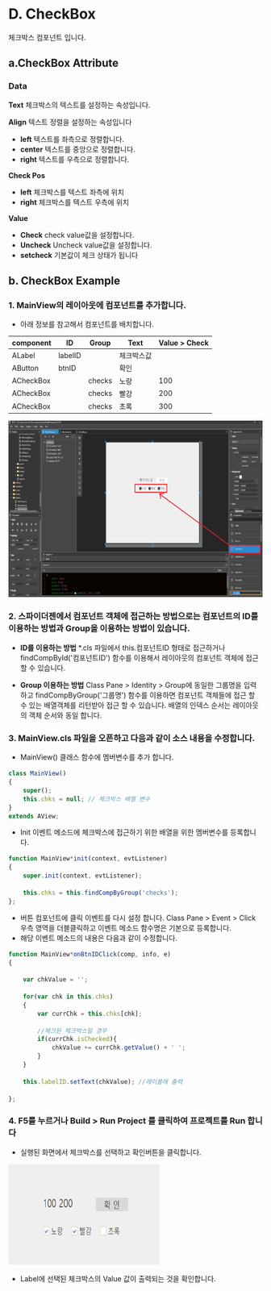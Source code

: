 #  D. CheckBox
체크박스 컴포넌트 입니다.

## a.CheckBox Attribute

### **Data**<br>
**Text** 체크박스의 텍스트를 설정하는 속성입니다.<br>

**Align** 텍스트 정렬을 설정하는 속성입니다
* **left** 텍스트를 좌측으로 정렬합니다.
* **center** 텍스트를 중앙으로 정렬합니다.
* **right** 텍스트를 우측으로 정렬합니다.

**Check Pos**
* **left** 체크박스를 텍스트 좌측에 위치
* **right** 체크박스를 텍스트 우측에 위치

 **Value**<br>
 * **Check** check value값을 설정합니다.<br>
 * **Uncheck** Uncheck value값을 설정합니다.<br>
 * **setcheck**  기본값이 체크 상태가 됩니다<br>


## b. CheckBox Example

### 1. MainView의 레이아웃에 컴포넌트를 추가합니다.<br>

 * 아래 정보를 참고해서 컴포넌트를 배치합니다. 

|component|ID|Group|Text|Value > Check|
|------|---|---|---|---|
|ALabel|labelID||체크박스값|
|AButton|btnID||확인|
|ACheckBox||checks|노랑|100
|ACheckBox||checks|빨강|200
|ACheckBox||checks|초록|300

<img src="./img/checkbox1.png" height="350px" width="700px"><br>

### 2. 스파이더젠에서 컴포넌트 객체에 접근하는 방법으로는 컴포넌트의 ID를 이용하는 방법과 Group을 이용하는 방법이 있습니다.

 * **ID를 이용하는 방법** *.cls 파일에서 this.컴포넌트ID 형태로 접근하거나 findCompById('컴포넌트ID') 함수를 이용해서 레이아웃의 컴포넌트 객체에 접근 할 수 있습니다.<br>

 * **Group 이용하는 방법** Class Pane > Identity > Group에 동일한 그룹명을 입력하고 findCompByGroup('그룹명') 함수를 이용하면 컴포넌트 객체들에 접근 할 수 있는 배열객체를 리턴받아 접근 할 수 있습니다. 배열의 인덱스 순서는 레이아웃의 객체 순서와 동일 합니다.

### 3. MainView.cls 파일을 오픈하고 다음과 같이 소스 내용을 수정합니다.

 * MainView() 클래스 함수에 멤버변수를 추가 합니다.
```javascript
class MainView()
{
    super();
    this.chks = null; // 체크박스 배열 변수     
} 
extends AView; 
```
 * Init 이벤트 메소드에 체크박스에 접근하기 위한 배열을 위한 멤버변수를 등록합니다.
```javascript
function MainView*init(context, evtListener)
{
	super.init(context, evtListener);

    this.chks = this.findCompByGroup('checks');     
};
```
 * 버튼 컴포넌트에 클릭 이벤트를 다시 설정 합니다. Class Pane > Event > Click 우측 영역을 더블클릭하고 이벤트 메소드 함수명은 기본으로 등록합니다.<br>
 * 해당 이벤트 메소드의 내용은 다음과 같이 수정합니다.
```javascript
function MainView*onBtnIDClick(comp, info, e)
{

	var chkValue = ''; 

    for(var chk in this.chks) 
    { 
        var currChk = this.chks[chk]; 

        //체크된 체크박스일 경우 
        if(currChk.isChecked){ 
            chkValue += currChk.getValue() + ' '; 
        } 
    } 

    this.labelID.setText(chkValue); //레이블에 출력 

};

```

### 4. F5를 누르거나 Build > Run Project 를 클릭하여 프로젝트를 Run 합니다

 * 실행된 화면에서 체크박스를 선택하고 확인버튼을 클릭합니다.

<img src="./img/checkbox2.png" height="200px" width="300px"><br>

 * Label에 선택된 체크박스의 Value 값이 출력되는 것을 확인합니다.
